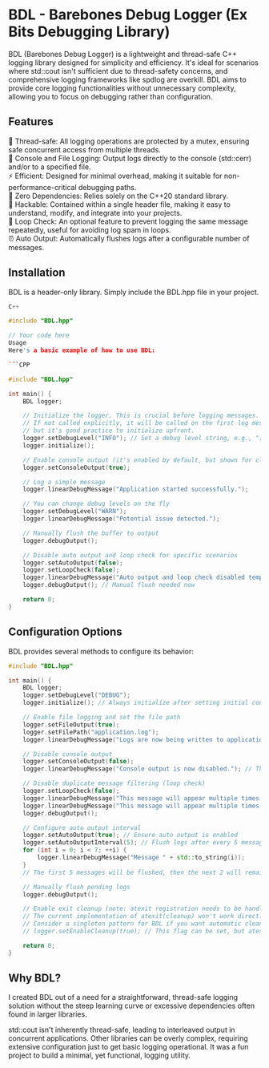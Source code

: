 # BDL - Barebones Debug Logger (Ex Bits Debugging Library)
BDL (Barebones Debug Logger) is a lightweight and thread-safe C++ logging library designed for simplicity and efficiency. It's ideal for scenarios where std::cout isn't sufficient due to thread-safety concerns, and comprehensive logging frameworks like spdlog are overkill. BDL aims to provide core logging functionalities without unnecessary complexity, allowing you to focus on debugging rather than configuration.

## Features
🚀 Thread-safe: All logging operations are protected by a mutex, ensuring safe concurrent access from multiple threads.</br>
📝 Console and File Logging: Output logs directly to the console (std::cerr) and/or to a specified file.</br>
⚡ Efficient: Designed for minimal overhead, making it suitable for non-performance-critical debugging paths.</br>
🧩 Zero Dependencies: Relies solely on the C++20 standard library.</br>
🔧 Hackable: Contained within a single header file, making it easy to understand, modify, and integrate into your projects.</br>
🔁 Loop Check: An optional feature to prevent logging the same message repeatedly, useful for avoiding log spam in loops.</br>
⏰ Auto Output: Automatically flushes logs after a configurable number of messages. </br>
## Installation
BDL is a header-only library. Simply include the BDL.hpp file in your project.
```CPP
C++

#include "BDL.hpp"

// Your code here
Usage
Here's a basic example of how to use BDL:

```CPP

#include "BDL.hpp"

int main() {
    BDL logger;

    // Initialize the logger. This is crucial before logging messages.
    // If not called explicitly, it will be called on the first log message
    // but it's good practice to initialize upfront.
    logger.setDebugLevel("INFO"); // Set a debug level string, e.g., "[INFO]"
    logger.initialize();

    // Enable console output (it's enabled by default, but shown for clarity)
    logger.setConsoleOutput(true);

    // Log a simple message
    logger.linearDebugMessage("Application started successfully.");

    // You can change debug levels on the fly
    logger.setDebugLevel("WARN");
    logger.linearDebugMessage("Potential issue detected.");

    // Manually flush the buffer to output
    logger.debugOutput();

    // Disable auto output and loop check for specific scenarios
    logger.setAutoOutput(false);
    logger.setLoopCheck(false);
    logger.linearDebugMessage("Auto output and loop check disabled temporarily.");
    logger.debugOutput(); // Manual flush needed now

    return 0;
}
```

## Configuration Options
BDL provides several methods to configure its behavior:

```CPP
#include "BDL.hpp"

int main() {
    BDL logger;
    logger.setDebugLevel("DEBUG");
    logger.initialize(); // Always initialize after setting initial configurations

    // Enable file logging and set the file path
    logger.setFileOutput(true);
    logger.setFilePath("application.log");
    logger.linearDebugMessage("Logs are now being written to application.log");

    // Disable console output
    logger.setConsoleOutput(false);
    logger.linearDebugMessage("Console output is now disabled."); // This message will only go to the file

    // Disable duplicate message filtering (loop check)
    logger.setLoopCheck(false);
    logger.linearDebugMessage("This message will appear multiple times if logged consecutively.");
    logger.linearDebugMessage("This message will appear multiple times if logged consecutively.");
    logger.debugOutput();

    // Configure auto output interval
    logger.setAutoOutput(true); // Ensure auto output is enabled
    logger.setAutoOutputInterval(5); // Flush logs after every 5 messages
    for (int i = 0; i < 7; ++i) {
        logger.linearDebugMessage("Message " + std::to_string(i));
    }
    // The first 5 messages will be flushed, then the next 2 will remain in buffer until another 3 messages or manual flush.

    // Manually flush pending logs
    logger.debugOutput();

    // Enable exit cleanup (note: atexit registration needs to be handled carefully with classes)
    // The current implementation of atexit(cleanup) won't work directly with member functions.
    // Consider a singleton pattern for BDL if you want automatic cleanup on exit.
    // logger.setEnableCleanup(true); // This flag can be set, but atexit needs manual setup for object instances.

    return 0;
}
```
## Why BDL?
I created BDL out of a need for a straightforward, thread-safe logging solution without the steep learning curve or excessive dependencies often found in larger libraries.

std::cout isn't inherently thread-safe, leading to interleaved output in concurrent applications.
Other libraries can be overly complex, requiring extensive configuration just to get basic logging operational.
It was a fun project to build a minimal, yet functional, logging utility.
